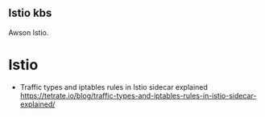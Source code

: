## Istio kbs
Awson Istio.  

# Istio

+ Traffic types and iptables rules in Istio sidecar explained  
    https://tetrate.io/blog/traffic-types-and-iptables-rules-in-istio-sidecar-explained/  
